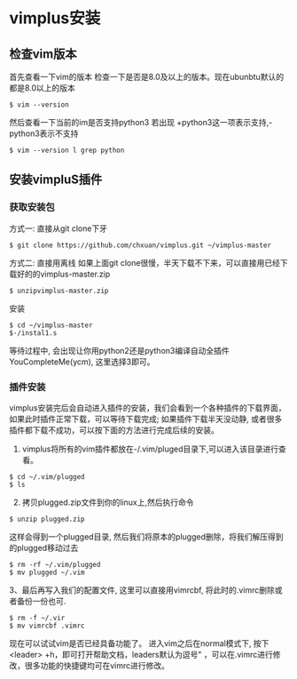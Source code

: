 # vimplus安装

## 检查vim版本
首先查看一下vim的版本 检查一下是否是8.0及以上的版本。现在ubunbtu默认的都是8.0以上的版本

```shell
$ vim --version
```
然后查看一下当前的im是否支持python3 若出现 +python3这一项表示支持,-python3表示不支持
```shell
$ vim --version l grep python
```


## 安装vimpluS插件
### 获取安装包
方式一: 直接从git clone下牙
```shell
$ git clone https://github.com/chxuan/vimplus.git ~/vimplus-master
```


方式二: 直接用离线
如果上面git clone很慢，半天下载不下来，可以直接用已经下载好的的vimplus-master.zip
```shell
$ unzipvimplus-master.zip
```
安装
```shell
$ cd ~/vimplus-master
$·/instal1.s
```
等待过程中, 会出现让你用python2还是python3编译自动全插件YouCompleteMe(ycm), 这里选择3即可。


### 插件安装
vimplus安装完后会自动进入插件的安装，我们会看到一个各种插件的下载界面，如果此时插件正常下载，可以等待下载完成; 如果插件下载半天没动静, 或者很多插件都下载不成功，可以按下面的方法进行完成后续的安装。
1. vimplus将所有的vim插件都放在-/.vim/pluged目录下,可以进入该目录进行查看。
```shell
$ cd ~/.vim/plugged
$ ls
```
2. 拷贝plugged.zip文件到你的linux上,然后执行命令
```shell
$ unzip plugged.zip
```

这样会得到一个plugged目录, 然后我们将原本的plugged删除，将我们解压得到的plugged移动过去
```shell
$ rm -rf ~/.vim/plugged
$ mv plugged ~/.vim
```
3、最后再写入我们的配置文件, 这里可以直接用vimrcbf, 将此时的.vimrc删除或者备份一份也可.
```shell
$ rm -f ~/.vir
$ mv vimrcbf .vimrc
```
现在可以试试vim是否已经具备功能了。 进入vim之后在normal模式下, 按下\<leader\> +h，即可打开帮助文档，leaders默认为逗号" ，可以在.vimrc进行修改，很多功能的快捷键均可在vimrc进行修改。